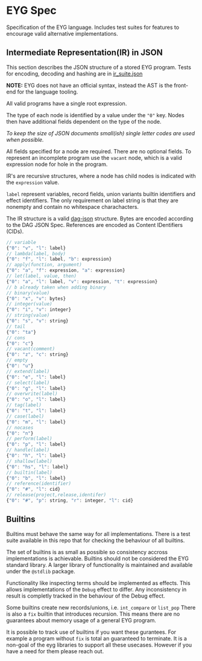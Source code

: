 # EYG Spec

Specification of the EYG language.
Includes test suites for features to encourage valid alternative implementations.

## Intermediate Representation(IR) in JSON

This section describes the JSON structure of a stored EYG program.
Tests for encoding, decoding and hashing are in [ir_suite.json](./ir_suite.json)

**NOTE:** EYG does not have an official syntax, instead the AST is the front-end for the language tooling.

All valid programs have a single root expression.

The type of each node is identified by a value under the `"0"` key.
Nodes then have additional fields dependent on the type of the node.

*To keep the size of JSON documents small(ish) single letter codes are used when possible.*

All fields specified for a node are required.
There are no optional fields.
To represent an incomplete program use the `vacant` node, which is a valid expression node for hole in the program.

IR's are recursive structures, where a node has child nodes is indicated with the `expression` value.

`label` represent variables, record fields, union variants builtin identifiers and effect identifiers.
The only requirement on label string is that they are nonempty and contain no whitespace charachacters.

The IR structure is a valid [dag-json](https://ipld.io/docs/codecs/known/dag-json/) structure.
Bytes are encoded according to the DAG JSON Spec. 
References are encoded as Content IDentifiers (CIDs).

```js
// variable
{"0": "v", "l": label}
// lambda(label, body)
{"0": "f", "l": label, "b": expression}
// apply(function, argument)
{"0": "a", "f": expression, "a": expression}
// let(label, value, then)
{"0": "a", "l": label, "v": expression, "t": expression}
// b already taken when adding binary
// binary(value)
{"0": "x", "v": bytes}
// integer(value)
{"0": "i", "v": integer}
// string(value)
{"0": "s", "v": string}
// tail
{"0": "ta"}
// cons
{"0": "c"}
// vacant(comment)
{"0": "z", "c": string}
// empty
{"0": "u"}
// extend(label)
{"0": "e", "l": label}
// select(label)
{"0": "g", "l": label}
// overwrite(label)
{"0": "o", "l": label}
// tag(label)
{"0": "t", "l": label}
// case(label)
{"0": "m", "l": label}
// nocases
{"0": "n"}
// perform(label)
{"0": "p", "l": label}
// handle(label)
{"0": "h", "l": label}
// shallow(label)
{"0": "hs", "l": label}
// builtin(label)
{"0": "b", "l": label}
// reference(identifier)
{"0": "#", "l": cid}
// release(project,release,identifer)
{"0": "#", "p": string, "r": integer, "l": cid}
```

## Builtins

Builtins must behave the same way for all implementations.
There is a test suite available in this repo that for checking the behaviour of all builtins.

The set of builtins is as small as possible so consistency accross implementations is achievable.
Builtins should not be considered the EYG standard library.
A larger library of functionality is maintained and available under the `@stdlib` package.

Functionality like inspecting terms should be implemented as effects.
This allows implementations of the `Debug` effect to differ.
Any inconsistency in result is completly tracked in the behaviour of the Debug effect.

Some builtins create new records/unions, i.e. `int_compare` or `list_pop`
There is also a `fix` builtin that introduces recursion.
This means there are no guarantees about memory usage of a general EYG program.

It is possible to track use of builtins if you want these gurantees.
For example a program without `fix` is total an guaranteed to terminate.
It is a non-goal of the eyg libraries to support all these usecases.
However if you have a need for them please reach out.

